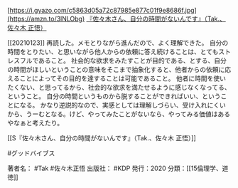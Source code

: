 [https://i.gyazo.com/c5863d05a72c87985e877c01f9e8686f.jpg](https://amzn.to/3lNLObg)
[『佐々木さん、自分の時間がないんです』（Tak.、佐々木 正悟）](https://amzn.to/3lNLObg)

[[20210123]] 再読した。メモとりながら進んだので、よく理解できた。
自分の時間をとりたい、と思いながら他人からの依頼に答え続けることは、とてもストレスフルであること。
社会的な欲求をみたすことが目的である、とする、自分の時間がほしいということの意味をそこまで抽象化すると、他者からの依頼に応えることによってその目的を達することは可能であること。
他者に時間を使いたくない、と思ってるから、社会的な欲求を満たせるように感じなくなってる、ということ。
自分の時間というものから脱することができればいい、ということになる。
かなり逆説的なので、実感としては理解しづらい、受け入れにくいから、うーむとなる。けど、やってみたことがないなら、やってみる価値はあるやなぁと考えたり。

[[S『佐々木さん、自分の時間がないんです』（Tak.、佐々木 正悟）]]

#グッドバイブス 

著者名： #Tak #佐々木正悟
出版社： #KDP
発行：2020
分類：[[15倫理学、道徳]]